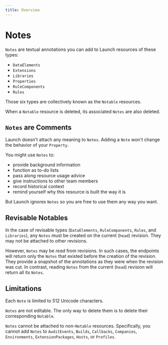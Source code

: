 ```yaml
---
title: Overview
---
```


# Notes

`Notes` are textual annotations you can add to Launch resources of these types:
- `DataElements`
- `Extensions`
- `Libraries`
- `Properties`
- `RuleComponents`
- `Rules`

Those six types are collectively known as the `Notable` resources.

When a `Notable` resource is deleted, its associated `Notes` are also deleted.

## `Notes` are Comments
Launch doesn't attach any meaning to `Notes`.
Adding a `Note` won't change the behavior of your `Property`.

You might use `Notes` to:
- provide background information
- function as to-do lists
- pass along resource usage advice
- give instructions to other team members
- record historical context
- remind yourself why this resource is built the way it is

But Launch ignores `Notes` so you are free to use them any way you want.

## Revisable Notables

In the case of revisable types
(`DataElements`, `RuleComponents`, `Rules`, and `Libraries`),
any `Notes` must be created on the current (`head`)
revision. They may not be attached to other revisions.

However, `Notes` may be _read_ from revisions. In such cases, the endpoints
will return only the `Notes` that existed before the creation of the revision.
They provide a snapshot of the annotations as they were when the revision was cut.
In contrast, reading `Notes` from the current (`head`) revision will return all
its `Notes`.

## Limitations

Each `Note` is limited to 512 Unicode characters.

`Notes` are not editable.
The only way to delete them is to delete their corresponding `Notable`.

`Notes` cannot be attached to non-`Notable` resources. Specifically,
you cannot add `Notes` to
`AuditEvents`, `Builds`, `Callbacks`, `Companies`,
`Environments`, `ExtensionPackages`, `Hosts`, or `Profiles`.
